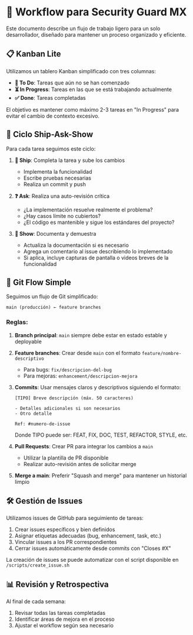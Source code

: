 # 🚀 Workflow para Security Guard MX

Este documento describe un flujo de trabajo ligero para un solo desarrollador, diseñado para mantener un proceso organizado y eficiente.

## 📋 Kanban Lite

Utilizamos un tablero Kanban simplificado con tres columnas:

- **📝 To Do**: Tareas que aún no se han comenzado
- **⏳ In Progress**: Tareas en las que se está trabajando actualmente
- **✅ Done**: Tareas completadas

El objetivo es mantener como máximo 2-3 tareas en "In Progress" para evitar el cambio de contexto excesivo.

## 🔄 Ciclo Ship-Ask-Show

Para cada tarea seguimos este ciclo:

1. **🚢 Ship**: Completa la tarea y sube los cambios
   - Implementa la funcionalidad
   - Escribe pruebas necesarias
   - Realiza un commit y push

2. **❓ Ask**: Realiza una auto-revisión crítica
   - ¿La implementación resuelve realmente el problema?
   - ¿Hay casos límite no cubiertos?
   - ¿El código es mantenible y sigue los estándares del proyecto?

3. **👀 Show**: Documenta y demuestra
   - Actualiza la documentación si es necesario
   - Agrega un comentario al issue describiendo lo implementado
   - Si aplica, incluye capturas de pantalla o videos breves de la funcionalidad

## 🌿 Git Flow Simple

Seguimos un flujo de Git simplificado:

```
main (producción) ← feature branches
```

### Reglas:

1. **Branch principal**: `main` siempre debe estar en estado estable y deployable
2. **Feature branches**: Crear desde `main` con el formato `feature/nombre-descriptivo`
   - Para bugs: `fix/descripcion-del-bug`
   - Para mejoras: `enhancement/descripcion-mejora`
3. **Commits**: Usar mensajes claros y descriptivos siguiendo el formato:
   ```
   [TIPO] Breve descripción (máx. 50 caracteres)

   - Detalles adicionales si son necesarios
   - Otro detalle

   Ref: #numero-de-issue
   ```
   Donde TIPO puede ser: FEAT, FIX, DOC, TEST, REFACTOR, STYLE, etc.

4. **Pull Requests**: Crear PR para integrar los cambios a `main`
   - Utilizar la plantilla de PR disponible
   - Realizar auto-revisión antes de solicitar merge

5. **Merge a main**: Preferir "Squash and merge" para mantener un historial limpio

## 🛠️ Gestión de Issues

Utilizamos issues de GitHub para seguimiento de tareas:

1. Crear issues específicos y bien definidos
2. Asignar etiquetas adecuadas (bug, enhancement, task, etc.)
3. Vincular issues a los PR correspondientes
4. Cerrar issues automáticamente desde commits con "Closes #X"

La creación de issues se puede automatizar con el script disponible en `/scripts/create_issue.sh`

## 📊 Revisión y Retrospectiva

Al final de cada semana:
1. Revisar todas las tareas completadas
2. Identificar áreas de mejora en el proceso
3. Ajustar el workflow según sea necesario
